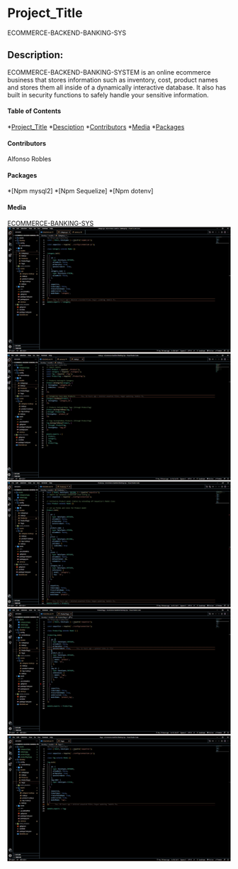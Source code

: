 # Project_Title
ECOMMERCE-BACKEND-BANKING-SYS

## Description:
ECOMMERCE-BACKEND-BANKING-SYSTEM  is an online ecommerce business that stores information such as inventory, cost, product names and stores them all inside of a dynamically interactive database. It also has built in security functions to safely handle your sensitive information. 


#### Table of Contents

*[Project_Title](#project_title)
*[Desciption](#description)
*[Contributors](#contributors)
*[Media](#media)
*[Packages](#packages)
#### Contributors
Alfonso Robles

#### Packages
*[Npm mysql2]
*[Npm Sequelize]
*[Npm dotenv]
#### Media
[ECOMMERCE-BANKING-SYS]()
![Category.js image](./Assets/CategoryJS.jpg)
![index.js image](./Assets/indexJS.jpg)
![product.js image](./Assets/productJS.jpg)
![productTag.js image](./Assets/productTagJS.jpg)
![tag.js image](./Assets/tagJS.jpg)


